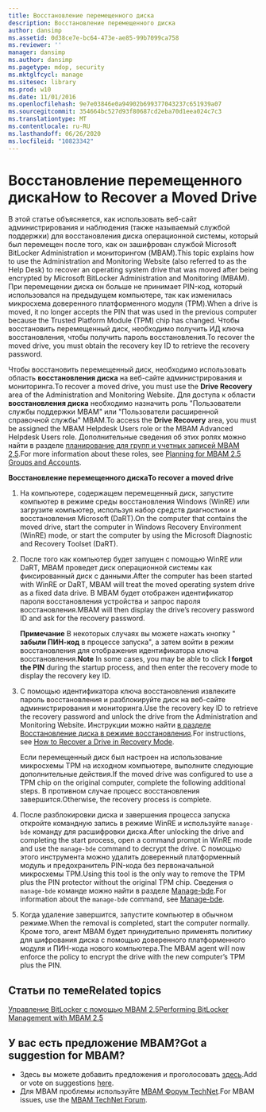 ```yaml
---
title: Восстановление перемещенного диска
description: Восстановление перемещенного диска
author: dansimp
ms.assetid: 0d38ce7e-bc64-473e-ae85-99b7099ca758
ms.reviewer: ''
manager: dansimp
ms.author: dansimp
ms.pagetype: mdop, security
ms.mktglfcycl: manage
ms.sitesec: library
ms.prod: w10
ms.date: 11/01/2016
ms.openlocfilehash: 9e7e03846e0a94902b699377043237c651939a07
ms.sourcegitcommit: 354664bc527d93f80687cd2eba70d1eea024c7c3
ms.translationtype: MT
ms.contentlocale: ru-RU
ms.lasthandoff: 06/26/2020
ms.locfileid: "10823342"
---
```

# <span data-ttu-id="452a8-103">Восстановление перемещенного диска</span><span class="sxs-lookup"><span data-stu-id="452a8-103">How to Recover a Moved Drive</span></span>
<span data-ttu-id="452a8-104">В этой статье объясняется, как использовать веб-сайт администрирования и наблюдения (также называемый службой поддержки) для восстановления диска операционной системы, который был перемещен после того, как он зашифрован службой Microsoft BitLocker Administration и мониторингом (MBAM).</span><span class="sxs-lookup"><span data-stu-id="452a8-104">This topic explains how to use the Administration and Monitoring Website (also referred to as the Help Desk) to recover an operating system drive that was moved after being encrypted by Microsoft BitLocker Administration and Monitoring (MBAM).</span></span> <span data-ttu-id="452a8-105">При перемещении диска он больше не принимает PIN-код, который использовался на предыдущем компьютере, так как изменилась микросхема доверенного платформенного модуля (TPM).</span><span class="sxs-lookup"><span data-stu-id="452a8-105">When a drive is moved, it no longer accepts the PIN that was used in the previous computer because the Trusted Platform Module (TPM) chip has changed.</span></span> <span data-ttu-id="452a8-106">Чтобы восстановить перемещенный диск, необходимо получить ИД ключа восстановления, чтобы получить пароль восстановления.</span><span class="sxs-lookup"><span data-stu-id="452a8-106">To recover the moved drive, you must obtain the recovery key ID to retrieve the recovery password.</span></span>

<span data-ttu-id="452a8-107">Чтобы восстановить перемещенный диск, необходимо использовать область **восстановления диска** на веб-сайте администрирования и мониторинга.</span><span class="sxs-lookup"><span data-stu-id="452a8-107">To recover a moved drive, you must use the **Drive Recovery** area of the Administration and Monitoring Website.</span></span> <span data-ttu-id="452a8-108">Для доступа к области **восстановления диска** необходимо назначить роль "Пользователи службы поддержки MBAM" или "Пользователи расширенной справочной службы" MBAM.</span><span class="sxs-lookup"><span data-stu-id="452a8-108">To access the **Drive Recovery** area, you must be assigned the MBAM Helpdesk Users role or the MBAM Advanced Helpdesk Users role.</span></span> <span data-ttu-id="452a8-109">Дополнительные сведения об этих ролях можно найти в разделе [планирование для групп и учетных записей MBAM 2,5](planning-for-mbam-25-groups-and-accounts.md#bkmk-helpdesk-roles).</span><span class="sxs-lookup"><span data-stu-id="452a8-109">For more information about these roles, see [Planning for MBAM 2.5 Groups and Accounts](planning-for-mbam-25-groups-and-accounts.md#bkmk-helpdesk-roles).</span></span>

**<span data-ttu-id="452a8-110">Восстановление перемещенного диска</span><span class="sxs-lookup"><span data-stu-id="452a8-110">To recover a moved drive</span></span>**
1.  <span data-ttu-id="452a8-111">На компьютере, содержащем перемещенный диск, запустите компьютер в режиме среды восстановления Windows (WinRE) или загрузите компьютер, используя набор средств диагностики и восстановления Microsoft (DaRT).</span><span class="sxs-lookup"><span data-stu-id="452a8-111">On the computer that contains the moved drive, start the computer in Windows Recovery Environment (WinRE) mode, or start the computer by using the Microsoft Diagnostic and Recovery Toolset (DaRT).</span></span>

2.  <span data-ttu-id="452a8-112">После того как компьютер будет запущен с помощью WinRE или DaRT, MBAM проведет диск операционной системы как фиксированный диск с данными.</span><span class="sxs-lookup"><span data-stu-id="452a8-112">After the computer has been started with WinRE or DaRT, MBAM will treat the moved operating system drive as a fixed data drive.</span></span> <span data-ttu-id="452a8-113">В MBAM будет отображен идентификатор пароля восстановления устройства и запрос пароля восстановления.</span><span class="sxs-lookup"><span data-stu-id="452a8-113">MBAM will then display the drive’s recovery password ID and ask for the recovery password.</span></span>

    <span data-ttu-id="452a8-114">**Примечание**  В некоторых случаях вы можете нажать кнопку " **забыли ПИН-код** в процессе запуска", а затем войти в режим восстановления для отображения идентификатора ключа восстановления.</span><span class="sxs-lookup"><span data-stu-id="452a8-114">**Note** In some cases, you may be able to click **I forgot the PIN** during the startup process, and then enter the recovery mode to display the recovery key ID.</span></span>

     

3.  <span data-ttu-id="452a8-115">С помощью идентификатора ключа восстановления извлеките пароль восстановления и разблокируйте диск на веб-сайте администрирования и мониторинга.</span><span class="sxs-lookup"><span data-stu-id="452a8-115">Use the recovery key ID to retrieve the recovery password and unlock the drive from the Administration and Monitoring Website.</span></span> <span data-ttu-id="452a8-116">Инструкции можно найти [в разделе Восстановление диска в режиме восстановления](how-to-recover-a-drive-in-recovery-mode-mbam-25.md).</span><span class="sxs-lookup"><span data-stu-id="452a8-116">For instructions, see [How to Recover a Drive in Recovery Mode](how-to-recover-a-drive-in-recovery-mode-mbam-25.md).</span></span>

    <span data-ttu-id="452a8-117">Если перемещенный диск был настроен на использование микросхемы TPM на исходном компьютере, выполните следующие дополнительные действия.</span><span class="sxs-lookup"><span data-stu-id="452a8-117">If the moved drive was configured to use a TPM chip on the original computer, complete the following additional steps.</span></span> <span data-ttu-id="452a8-118">В противном случае процесс восстановления завершится.</span><span class="sxs-lookup"><span data-stu-id="452a8-118">Otherwise, the recovery process is complete.</span></span>

4.  <span data-ttu-id="452a8-119">После разблокировки диска и завершения процесса запуска откройте командную запись в режиме WinRE и используйте `manage-bde` команду для расшифровки диска.</span><span class="sxs-lookup"><span data-stu-id="452a8-119">After unlocking the drive and completing the start process, open a command prompt in WinRE mode and use the `manage-bde` command to decrypt the drive.</span></span> <span data-ttu-id="452a8-120">С помощью этого инструмента можно удалить доверенный платформенный модуль и предохранитель PIN-кода без первоначальной микросхемы TPM.</span><span class="sxs-lookup"><span data-stu-id="452a8-120">Using this tool is the only way to remove the TPM plus the PIN protector without the original TPM chip.</span></span> <span data-ttu-id="452a8-121">Сведения о `manage-bde` команде можно найти в разделе [Manage-bde](https://go.microsoft.com/fwlink/?LinkId=393567).</span><span class="sxs-lookup"><span data-stu-id="452a8-121">For information about the `manage-bde` command, see [Manage-bde](https://go.microsoft.com/fwlink/?LinkId=393567).</span></span>

5.  <span data-ttu-id="452a8-122">Когда удаление завершится, запустите компьютер в обычном режиме.</span><span class="sxs-lookup"><span data-stu-id="452a8-122">When the removal is completed, start the computer normally.</span></span> <span data-ttu-id="452a8-123">Кроме того, агент MBAM будет принудительно применять политику для шифрования диска с помощью доверенного платформенного модуля и ПИН-кода нового компьютера.</span><span class="sxs-lookup"><span data-stu-id="452a8-123">The MBAM agent will now enforce the policy to encrypt the drive with the new computer’s TPM plus the PIN.</span></span>



## <span data-ttu-id="452a8-124">Статьи по теме</span><span class="sxs-lookup"><span data-stu-id="452a8-124">Related topics</span></span>


[<span data-ttu-id="452a8-125">Управление BitLocker с помощью MBAM 2.5</span><span class="sxs-lookup"><span data-stu-id="452a8-125">Performing BitLocker Management with MBAM 2.5</span></span>](performing-bitlocker-management-with-mbam-25.md)

 

## <span data-ttu-id="452a8-126">У вас есть предложение MBAM?</span><span class="sxs-lookup"><span data-stu-id="452a8-126">Got a suggestion for MBAM?</span></span>
- <span data-ttu-id="452a8-127">Здесь вы можете добавить предложения и проголосовать [здесь](http://mbam.uservoice.com/forums/268571-microsoft-bitlocker-administration-and-monitoring).</span><span class="sxs-lookup"><span data-stu-id="452a8-127">Add or vote on suggestions [here](http://mbam.uservoice.com/forums/268571-microsoft-bitlocker-administration-and-monitoring).</span></span> 
- <span data-ttu-id="452a8-128">Для MBAM проблемы используйте [MBAM Форум TechNet](https://social.technet.microsoft.com/Forums/home?forum=mdopmbam).</span><span class="sxs-lookup"><span data-stu-id="452a8-128">For MBAM issues, use the [MBAM TechNet Forum](https://social.technet.microsoft.com/Forums/home?forum=mdopmbam).</span></span> 





